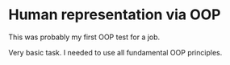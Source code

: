 # Human representation via OOP

This was probably my first OOP test for a job.

Very basic task. I needed to use all fundamental OOP principles.
